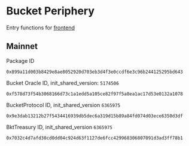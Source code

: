 # Bucket Periphery
Entry functions for [frontend](https://bucketprotocol.io/)

## Mainnet
Package ID
```
0x899a11d003b8429e8ae8052920d703eb3d4f3e0ccdf6e3c96b244125295bd643
```
Bucket Oracle ID, init_shared_version: `5174506`
```
0xf578d73f54b3068166d73c1a1edd5a105ce82f97f5a8ea1ac17d53e0132a1078
```
BucketProtocol ID, init_shared_version `6365975`
```
0x9e3dab13212b27f5434416939db5dec6a319d15b89a84fd074d03ece6350d3df
```
BktTreasury ID, init_shared_version `6365975`
```
0x7032c4d7afd30cd0dd04c924d63f1127de6fcc429968306807091d3ad3ff78b1
```
